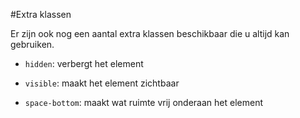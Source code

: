 #Extra klassen

Er zijn ook nog een aantal extra klassen beschikbaar die u altijd kan gebruiken.  

* `hidden`: verbergt het element  

* `visible`: maakt het element zichtbaar  

* `space-bottom`: maakt wat ruimte vrij onderaan het element  